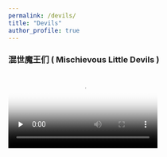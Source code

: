 ```yaml
---
permalink: /devils/
title: "Devils"
author_profile: true
---
```


### 混世魔王们 ( Mischievous Little Devils )
<video id="video" controls="" preload="none" poster="mischievous_little_devil">
      <source id="mp4" src="../images/mischievous_little_devil.mp4" type="video/mp4">
</videos>